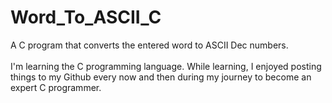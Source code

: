 # Word_To_ASCII_C
A C program that converts the entered word to ASCII Dec numbers.<br><br>
I'm learning the C programming language. While learning, I enjoyed posting things to my Github every now and then during my journey to become an expert C programmer.
